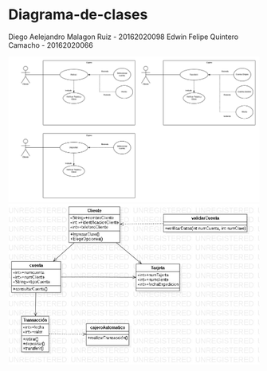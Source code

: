 # Diagrama-de-clases


Diego Aelejandro Malagon Ruiz - 20162020098
Edwin Felipe Quintero Camacho - 20162020066

![casos de uso](https://github.com/DIEGOALEJANDRO99/Diagrama-de-clases/blob/master/Cajero%20Automatico%20vs2.png)
![Diagrama de clases](https://github.com/DIEGOALEJANDRO99/Diagrama-de-clases/blob/master/ClassDiagram1.jpg)
